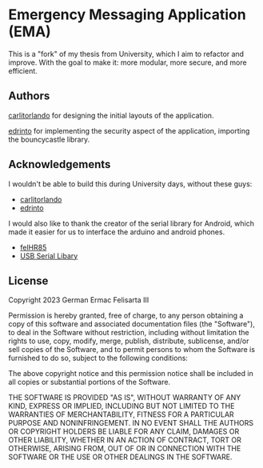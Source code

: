 
# Emergency Messaging Application (EMA)

This is a "fork" of my thesis from University, which I aim to refactor and improve. With the goal to make it: more modular, more secure, and more efficient.




## Authors
[carlitorlando](https://github.com/carlitorlando) for designing the initial layouts of the application.

[edrinto](https://github.com/edrinto) for implementing the security aspect of the application, importing the bouncycastle library.


## Acknowledgements

I wouldn't be able to build this during University days, without these guys:

 - [carlitorlando](https://github.com/carlitorlando)
 - [edrinto](https://github.com/edrinto)

I would also like to thank the creator of the serial library for Android, which made it easier for us to interface the arduino and android phones.
 - [felHR85](https://github.com/felHR85)
 - [USB Serial Libary](https://github.com/felHR85/UsbSerial)


## License

Copyright 2023 German Ermac Felisarta III

Permission is hereby granted, free of charge, to any person obtaining a copy of this software and associated documentation files (the "Software"), to deal in the Software without restriction, including without limitation the rights to use, copy, modify, merge, publish, distribute, sublicense, and/or sell copies of the Software, and to permit persons to whom the Software is furnished to do so, subject to the following conditions:

The above copyright notice and this permission notice shall be included in all copies or substantial portions of the Software.

THE SOFTWARE IS PROVIDED "AS IS", WITHOUT WARRANTY OF ANY KIND, EXPRESS OR IMPLIED, INCLUDING BUT NOT LIMITED TO THE WARRANTIES OF MERCHANTABILITY, FITNESS FOR A PARTICULAR PURPOSE AND NONINFRINGEMENT. IN NO EVENT SHALL THE AUTHORS OR COPYRIGHT HOLDERS BE LIABLE FOR ANY CLAIM, DAMAGES OR OTHER LIABILITY, WHETHER IN AN ACTION OF CONTRACT, TORT OR OTHERWISE, ARISING FROM, OUT OF OR IN CONNECTION WITH THE SOFTWARE OR THE USE OR OTHER DEALINGS IN THE SOFTWARE.
